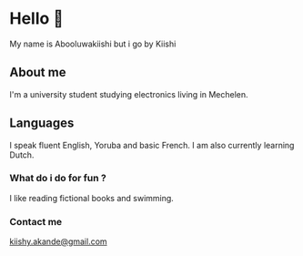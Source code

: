 # Hello 👋

My name is Abooluwakiishi but i go by Kiishi

## About me

I'm a university student studying electronics living in Mechelen.

## Languages
I speak fluent English, Yoruba and basic French. I am also currently learning Dutch.

### What do i do for fun ?

I like reading fictional books and swimming.

### Contact me

kiishy.akande@gmail.com
